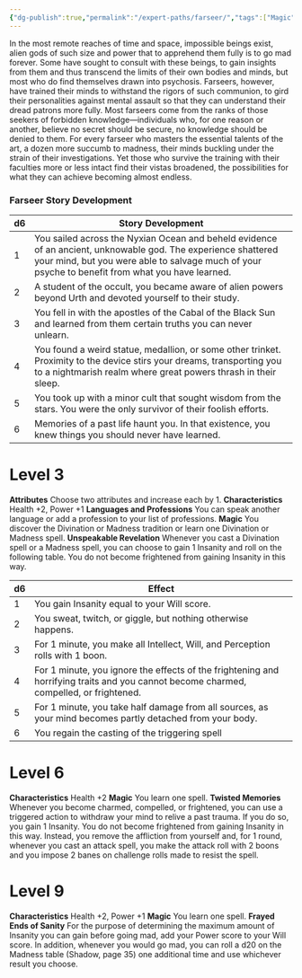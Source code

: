 ```yaml
---
{"dg-publish":true,"permalink":"/expert-paths/farseer/","tags":["Magic"]}
---
```


In the most remote reaches of time and space, impossible beings exist, alien gods of such size and power that to apprehend them fully is to go mad forever. Some have sought to consult with these beings, to gain insights from them and thus transcend the limits of their own bodies and minds, but most who do find themselves drawn into psychosis. Farseers, however, have trained their minds to withstand the rigors of such communion, to gird their personalities against mental assault so that they can understand their dread patrons more fully.
Most farseers come from the ranks of those seekers of forbidden knowledge—individuals who, for one reason or another, believe no secret should be secure, no knowledge should be denied to them. For every farseer who masters the essential talents of the art, a dozen more succumb to madness, their minds buckling under the strain of their investigations. Yet those who survive the training with their faculties more or less intact find their vistas broadened, the possibilities for what they can achieve becoming almost endless.
### Farseer Story Development

| d6  | Story Development                                                                                                                                                                                                 |
| --- | ----------------------------------------------------------------------------------------------------------------------------------------------------------------------------------------------------------------- |
| 1   | You sailed across the Nyxian Ocean and beheld evidence of an ancient, unknowable god. The experience shattered your mind, but you were able to salvage much of your psyche to benefit from what you have learned. |
| 2   | A student of the occult, you became aware of alien powers beyond Urth and devoted yourself to their study.                                                                                                        |
| 3   | You fell in with the apostles of the Cabal of the Black Sun and learned from them certain truths you can never unlearn.                                                                                           |
| 4   | You found a weird statue, medallion, or some other trinket. Proximity to the device stirs your dreams, transporting you to a nightmarish realm where great powers thrash in their sleep.                          |
| 5   | You took up with a minor cult that sought wisdom from the stars. You were the only survivor of their foolish efforts.                                                                                             |
| 6   | Memories of a past life haunt you. In that existence, you knew things you should never have learned.                                                                                                              |
# Level 3
**Attributes** Choose two attributes and increase each by 1.
**Characteristics** Health +2, Power +1
**Languages and Professions** You can speak another language or add a profession to your list of professions.
**Magic** You discover the Divination or Madness tradition or learn one Divination or Madness spell.
**Unspeakable Revelation** Whenever you cast a Divination spell or a Madness spell, you can choose to gain 1 Insanity and roll on the following table. You do not become frightened from gaining Insanity in this way.

| d6  | Effect                                                                                                                                 |
| --- | -------------------------------------------------------------------------------------------------------------------------------------- |
| 1   | You gain Insanity equal to your Will score.                                                                                            |
| 2   | You sweat, twitch, or giggle, but nothing otherwise happens.                                                                           |
| 3   | For 1 minute, you make all Intellect, Will, and Perception rolls with 1 boon.                                                          |
| 4   | For 1 minute, you ignore the effects of the frightening and horrifying traits and you cannot become charmed, compelled, or frightened. |
| 5   | For 1 minute, you take half damage from all sources, as your mind becomes partly detached from your body.                              |
| 6   | You regain the casting of the triggering spell                                                                                         |
# Level 6
**Characteristics** Health +2
**Magic** You learn one spell.
**Twisted Memories** Whenever you become charmed, compelled, or frightened, you can use a triggered action to withdraw your mind to relive a past trauma. If you do so, you gain 1 Insanity. You do not become frightened from gaining Insanity in this way. Instead, you remove the affliction from yourself and, for 1 round, whenever you cast an attack spell, you make the attack roll with 2 boons and you impose 2 banes on challenge rolls made to resist the spell.
# Level 9
**Characteristics** Health +2, Power +1
**Magic** You learn one spell.
**Frayed Ends of Sanity** For the purpose of determining the maximum amount of Insanity you can gain before going mad, add your Power score to your Will score. In addition, whenever you would go mad, you can roll a d20 on the Madness table (Shadow, page 35) one additional time and use whichever result you choose.